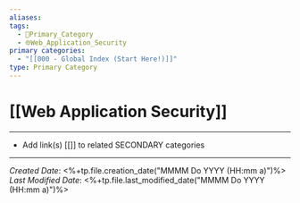 ```yaml
---
aliases: 
tags:
  - 🥇Primary_Category
  - 🌐Web_Application_Security
primary categories:
  - "[[000 - Global Index (Start Here!)]]"
type: Primary Category
---
```

# [[Web Application Security]]

***

* Add link(s) [[]] to related SECONDARY categories

***

*Created Date*: <%+tp.file.creation_date("MMMM Do YYYY (HH:mm a)")%>  
*Last Modified Date*: <%+tp.file.last_modified_date("MMMM Do YYYY (HH:mm a)")%>
